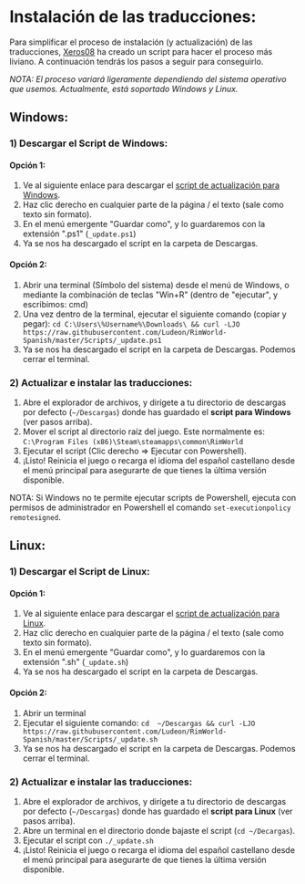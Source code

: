 # Instalación de las traducciones:
Para simplificar el proceso de instalación (y actualización) de las traducciones, [Xeros08](https://github.com/Xeros08) ha creado un script para hacer el proceso más liviano. A continuación tendrás los pasos a seguir para conseguirlo.

_NOTA: El proceso variará ligeramente dependiendo del sistema operativo que usemos. Actualmente, está soportado Windows y Linux._

## Windows:
### 1) Descargar el Script de Windows:
#### Opción 1:
1. Ve al siguiente enlace para descargar el [script de actualización para Windows](https://raw.githubusercontent.com/Ludeon/RimWorld-Spanish/master/Scripts/_update.ps1).
2. Haz clic derecho en cualquier parte de la página / el texto (sale como texto sin formato).
3. En el menú emergente "Guardar como", y lo guardaremos con la extensión ".ps1" (`_update.ps1`)
4. Ya se nos ha descargado el script en la carpeta de Descargas.

#### Opción 2:
1. Abrir una terminal (Símbolo del sistema) desde el menú de Windows, o mediante la combinación de teclas "Win+R" (dentro de "ejecutar", y escribimos: cmd)
2. Una vez dentro de la terminal, ejecutar el siguiente comando (copiar y pegar): `cd C:\Users\%Username%\Downloads\ && curl -LJO https://raw.githubusercontent.com/Ludeon/RimWorld-Spanish/master/Scripts/_update.ps1`
3. Ya se nos ha descargado el script en la carpeta de Descargas. Podemos cerrar el terminal.

### 2) Actualizar e instalar las traducciones:
1. Abre el explorador de archivos, y dirígete a tu directorio de descargas por defecto (`~/Descargas`) donde has guardado el **script para Windows** (ver pasos arriba).
2. Mover el script al directorio raíz del juego. Este normalmente es: `C:\Program Files (x86)\Steam\steamapps\common\RimWorld`
3. Ejecutar el script (Clic derecho => Ejecutar con Powershell).
4. ¡Listo! Reinicia el juego o recarga el idioma del español castellano desde el menú principal para asegurarte de que tienes la última versión disponible.

NOTA: Si Windows no te permite ejecutar scripts de Powershell, ejecuta con permisos de administrador en Powershell el comando `set-executionpolicy remotesigned`.

## Linux:
### 1) Descargar el Script de Linux:
#### Opción 1:
1. Ve al siguiente enlace para descargar el [script de actualización para Linux](https://raw.githubusercontent.com/Ludeon/RimWorld-Spanish/master/Scripts/_update.sh).
2. Haz clic derecho en cualquier parte de la página / el texto (sale como texto sin formato).
3. En el menú emergente "Guardar como", y lo guardaremos con la extensión ".sh" (`_update.sh`)
4. Ya se nos ha descargado el script en la carpeta de Descargas.

#### Opción 2:
1. Abrir un terminal 
2. Ejecutar el siguiente comando: `cd  ~/Descargas && curl -LJO https://raw.githubusercontent.com/Ludeon/RimWorld-Spanish/master/Scripts/_update.sh`
3. Ya se nos ha descargado el script en la carpeta de Descargas. Podemos cerrar el terminal.

### 2) Actualizar e instalar las traducciones:
1. Abre el explorador de archivos, y dirígete a tu directorio de descargas por defecto (`~/Descargas`) donde has guardado el **script para Linux** (ver pasos arriba).
2. Abre un terminal en el directorio donde bajaste el script (`cd ~/Decargas`).
3. Ejecutar el script con `./_update.sh`
4. ¡Listo! Reinicia el juego o recarga el idioma del español castellano desde el menú principal para asegurarte de que tienes la última versión disponible.
